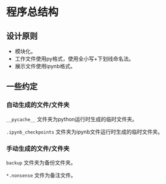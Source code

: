 # 程序总结构

## 设计原则

* 模块化。
* 工作文件使用py格式，使用全小写+下划线命名法。
* 展示文件使用ipynb格式。

## 一些约定

### 自动生成的文件/文件夹

`__pycache__` 文件夹为python运行时生成的临时文件夹。

`.ipynb_checkpoints` 文件夹为ipynb文件运行时生成的临时文件夹。

### 手动生成的文件/文件夹

`backup` 文件夹为备份文件夹。

`*.nonsense` 文件为备注文件。
